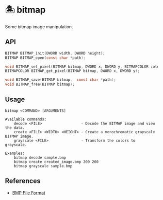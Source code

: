 # 🏝️ bitmap

Some bitmap image manipulation.

## API

```c
BITMAP BITMAP_init(DWORD width, DWORD height);
BITMAP BITMAP_open(const char *path);

void BITMAP_set_pixel(BITMAP bitmap, DWORD x, DWORD y, BITMAPCOLOR color);
BITMAPCOLOR BITMAP_get_pixel(BITMAP bitmap, DWORD x, DWORD y);

void BITMAP_save(BITMAP bitmap,  const char *path);
void BITMAP_free(BITMAP bitmap);
```

## Usage

```
bitmap <COMMAND> [ARGUMENTS]

Available commands:
    decode <FILE>                  - Decode the BITMAP image and view the data.
    create <FILE> <WIDTH> <HEIGHT> - Create a monochromatic grayscale BITMAP image.
    grayscale <FILE>               - Transform the colors to grayscale.

Examples:
    bitmap decode sample.bmp
    bitmap create created_image.bmp 200 200
    bitmap grayscale sample.bmp
```

## References

- [BMP File Format](https://en.wikipedia.org/wiki/BMP_file_format)
